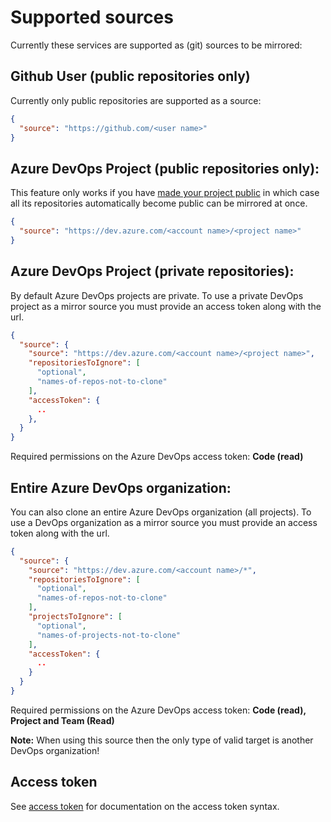 # Supported sources

Currently these services are supported as (git) sources to be mirrored:

## Github User (public repositories only)

Currently only public repositories are supported as a source:

``` json
{
  "source": "https://github.com/<user name>"
}
```

## Azure DevOps Project (public repositories only):

This feature only works if you have [made your project public](https://docs.microsoft.com/azure/devops/organizations/public/make-project-public) in which case all its repositories automatically become public can be mirrored at once.

``` json
{
  "source": "https://dev.azure.com/<account name>/<project name>"
}
```

## Azure DevOps Project (private repositories):

By default Azure DevOps projects are private. To use a private DevOps project as a mirror source you must provide an access token along with the url.

``` json
{
  "source": {
    "source": "https://dev.azure.com/<account name>/<project name>",
    "repositoriesToIgnore": [
      "optional",
      "names-of-repos-not-to-clone"
    ],
    "accessToken": {
      ..
    },
  }
}
```

Required permissions on the Azure DevOps access token: **Code (read)**

## Entire Azure DevOps organization:

You can also clone an entire Azure DevOps organization (all projects). To use a DevOps organization as a mirror source you must provide an access token along with the url.

``` json
{
  "source": {
    "source": "https://dev.azure.com/<account name>/*",
    "repositoriesToIgnore": [
      "optional",
      "names-of-repos-not-to-clone"
    ],
    "projectsToIgnore": [
      "optional",
      "names-of-projects-not-to-clone"
    ],
    "accessToken": {
      ..
    }
  }
}
```

Required permissions on the Azure DevOps access token: **Code (read), Project and Team (Read)**

**Note:** When using this source then the only type of valid target is another DevOps organization!

## Access token

See [access token](./docs/Access%20token.md) for documentation on the access token syntax.